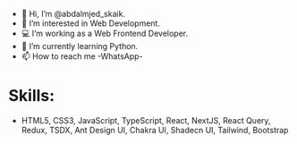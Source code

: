 - 👋 Hi, I’m @abdalmjed_skaik.
- 👀 I’m interested in Web Development.
- 💻 I’m working as a Web Frontend Developer.
- 🌱 I’m currently learning Python.
- 📫 How to reach me -WhatsApp-

# Skills:
- HTML5, CSS3, JavaScript, TypeScript, React, NextJS, React Query, Redux, TSDX, Ant Design UI, Chakra UI, Shadecn UI, Tailwind, Bootstrap

<!---
abdalmjeds2000/abdalmjeds2000 is a ✨ particular ✨ repository because its `README.md` (this file) appears on your GitHub profile.
You can click the Preview link to take a look at your changes.
--->
